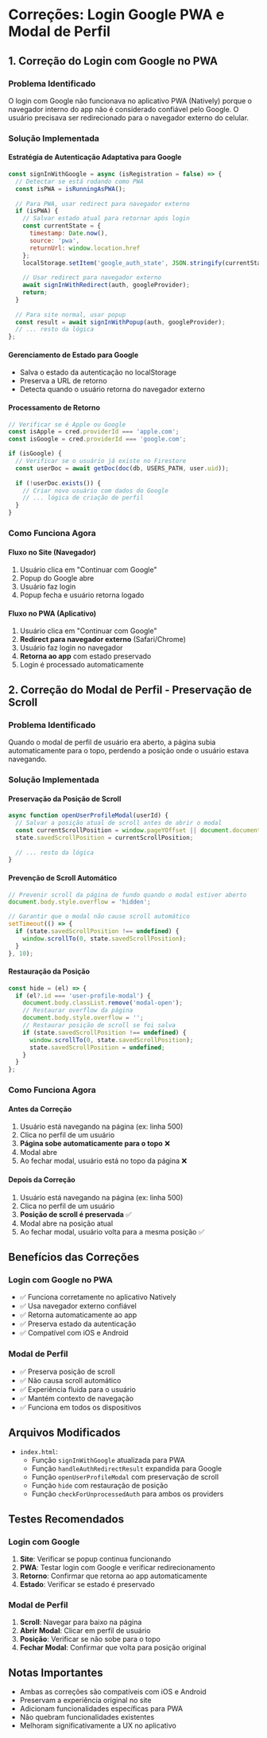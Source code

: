 # Correções: Login Google PWA e Modal de Perfil

## 1. Correção do Login com Google no PWA

### Problema Identificado
O login com Google não funcionava no aplicativo PWA (Natively) porque o navegador interno do app não é considerado confiável pelo Google. O usuário precisava ser redirecionado para o navegador externo do celular.

### Solução Implementada

#### Estratégia de Autenticação Adaptativa para Google
```javascript
const signInWithGoogle = async (isRegistration = false) => {
  // Detectar se está rodando como PWA
  const isPWA = isRunningAsPWA();
  
  // Para PWA, usar redirect para navegador externo
  if (isPWA) {
    // Salvar estado atual para retornar após login
    const currentState = {
      timestamp: Date.now(),
      source: 'pwa',
      returnUrl: window.location.href
    };
    localStorage.setItem('google_auth_state', JSON.stringify(currentState));
    
    // Usar redirect para navegador externo
    await signInWithRedirect(auth, googleProvider);
    return;
  }
  
  // Para site normal, usar popup
  const result = await signInWithPopup(auth, googleProvider);
  // ... resto da lógica
};
```

#### Gerenciamento de Estado para Google
- Salva o estado da autenticação no localStorage
- Preserva a URL de retorno
- Detecta quando o usuário retorna do navegador externo

#### Processamento de Retorno
```javascript
// Verificar se é Apple ou Google
const isApple = cred.providerId === 'apple.com';
const isGoogle = cred.providerId === 'google.com';

if (isGoogle) {
  // Verificar se o usuário já existe no Firestore
  const userDoc = await getDoc(doc(db, USERS_PATH, user.uid));
  
  if (!userDoc.exists()) {
    // Criar novo usuário com dados do Google
    // ... lógica de criação de perfil
  }
}
```

### Como Funciona Agora

#### Fluxo no Site (Navegador)
1. Usuário clica em "Continuar com Google"
2. Popup do Google abre
3. Usuário faz login
4. Popup fecha e usuário retorna logado

#### Fluxo no PWA (Aplicativo)
1. Usuário clica em "Continuar com Google"
2. **Redirect para navegador externo** (Safari/Chrome)
3. Usuário faz login no navegador
4. **Retorna ao app** com estado preservado
5. Login é processado automaticamente

## 2. Correção do Modal de Perfil - Preservação de Scroll

### Problema Identificado
Quando o modal de perfil de usuário era aberto, a página subia automaticamente para o topo, perdendo a posição onde o usuário estava navegando.

### Solução Implementada

#### Preservação da Posição de Scroll
```javascript
async function openUserProfileModal(userId) {
  // Salvar a posição atual de scroll antes de abrir o modal
  const currentScrollPosition = window.pageYOffset || document.documentElement.scrollTop;
  state.savedScrollPosition = currentScrollPosition;
  
  // ... resto da lógica
}
```

#### Prevenção de Scroll Automático
```javascript
// Prevenir scroll da página de fundo quando o modal estiver aberto
document.body.style.overflow = 'hidden';

// Garantir que o modal não cause scroll automático
setTimeout(() => {
  if (state.savedScrollPosition !== undefined) {
    window.scrollTo(0, state.savedScrollPosition);
  }
}, 10);
```

#### Restauração da Posição
```javascript
const hide = (el) => {
  if (el?.id === 'user-profile-modal') {
    document.body.classList.remove('modal-open');
    // Restaurar overflow da página
    document.body.style.overflow = '';
    // Restaurar posição de scroll se foi salva
    if (state.savedScrollPosition !== undefined) {
      window.scrollTo(0, state.savedScrollPosition);
      state.savedScrollPosition = undefined;
    }
  }
};
```

### Como Funciona Agora

#### Antes da Correção
1. Usuário está navegando na página (ex: linha 500)
2. Clica no perfil de um usuário
3. **Página sobe automaticamente para o topo** ❌
4. Modal abre
5. Ao fechar modal, usuário está no topo da página ❌

#### Depois da Correção
1. Usuário está navegando na página (ex: linha 500)
2. Clica no perfil de um usuário
3. **Posição de scroll é preservada** ✅
4. Modal abre na posição atual
5. Ao fechar modal, usuário volta para a mesma posição ✅

## Benefícios das Correções

### Login com Google no PWA
- ✅ Funciona corretamente no aplicativo Natively
- ✅ Usa navegador externo confiável
- ✅ Retorna automaticamente ao app
- ✅ Preserva estado da autenticação
- ✅ Compatível com iOS e Android

### Modal de Perfil
- ✅ Preserva posição de scroll
- ✅ Não causa scroll automático
- ✅ Experiência fluida para o usuário
- ✅ Mantém contexto de navegação
- ✅ Funciona em todos os dispositivos

## Arquivos Modificados

- `index.html`: 
  - Função `signInWithGoogle` atualizada para PWA
  - Função `handleAuthRedirectResult` expandida para Google
  - Função `openUserProfileModal` com preservação de scroll
  - Função `hide` com restauração de posição
  - Função `checkForUnprocessedAuth` para ambos os providers

## Testes Recomendados

### Login com Google
1. **Site**: Verificar se popup continua funcionando
2. **PWA**: Testar login com Google e verificar redirecionamento
3. **Retorno**: Confirmar que retorna ao app automaticamente
4. **Estado**: Verificar se estado é preservado

### Modal de Perfil
1. **Scroll**: Navegar para baixo na página
2. **Abrir Modal**: Clicar em perfil de usuário
3. **Posição**: Verificar se não sobe para o topo
4. **Fechar Modal**: Confirmar que volta para posição original

## Notas Importantes

- Ambas as correções são compatíveis com iOS e Android
- Preservam a experiência original no site
- Adicionam funcionalidades específicas para PWA
- Não quebram funcionalidades existentes
- Melhoram significativamente a UX no aplicativo
